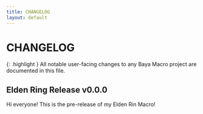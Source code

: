 ```yaml
---
title: CHANGELOG
layout: default
---
```


# CHANGELOG

{: .highlight }
All notable user-facing changes to any Baya Macro project are documented in this file.

## Elden Ring Release v0.0.0

Hi everyone! This is the pre-release of my Elden Rin Macro!
